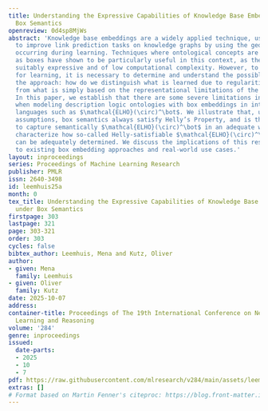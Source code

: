 ```yaml
---
title: Understanding the Expressive Capabilities of Knowledge Base Embeddings under
  Box Semantics
openreview: 0d4sp8MjWs
abstract: 'Knowledge base embeddings are a widely applied technique, used for instance
  to improve link prediction tasks on knowledge graphs by using the geometric regularities
  occurring during learning. Techniques where ontological concepts are interpreted
  as boxes have shown to be particularly useful in this context, as they are both
  suitably expressive and of low computational complexity. However, to use those regularities
  for learning, it is necessary to determine and understand the possible biases in
  the approach: how do we distinguish what is learned due to regularities in the data
  from what is simply based on the representational limitations of the embedding?
  In this paper, we establish that there are some severe limitations in expressivity
  when modeling description logic ontologies with box embeddings in intended target
  languages such as $\mathcal{ELHO}(\circ)^\bot$. We illustrate that, under some weak
  assumptions, box semantics always satisfy Helly’s Property, and is thus too weak
  to capture semantically $\mathcal{ELHO}(\circ)^\bot$ in an adequate way.  We then
  characterize how so-called Helly-satisfiable $\mathcal{ELHO}(\circ)^\bot$ ontologies
  can be adequately determined. We discuss the implications of this result with respect
  to existing box embedding approaches and real-world use cases.'
layout: inproceedings
series: Proceedings of Machine Learning Research
publisher: PMLR
issn: 2640-3498
id: leemhuis25a
month: 0
tex_title: Understanding the Expressive Capabilities of Knowledge Base Embeddings
  under Box Semantics
firstpage: 303
lastpage: 321
page: 303-321
order: 303
cycles: false
bibtex_author: Leemhuis, Mena and Kutz, Oliver
author:
- given: Mena
  family: Leemhuis
- given: Oliver
  family: Kutz
date: 2025-10-07
address:
container-title: Proceedings of The 19th International Conference on Neurosymbolic
  Learning and Reasoning
volume: '284'
genre: inproceedings
issued:
  date-parts:
  - 2025
  - 10
  - 7
pdf: https://raw.githubusercontent.com/mlresearch/v284/main/assets/leemhuis25a/leemhuis25a.pdf
extras: []
# Format based on Martin Fenner's citeproc: https://blog.front-matter.io/posts/citeproc-yaml-for-bibliographies/
---
```

